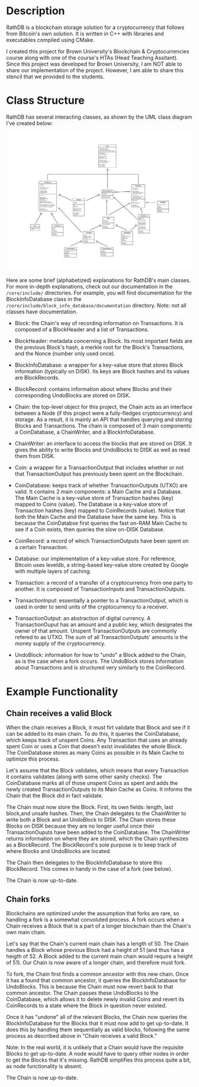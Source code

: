 # Description

RathDB is a blockchain storage solution for a cryptocurrency that follows from Bitcoin's own solution. It is written in C++ with libraries and executables compiled using CMake.

I created this project for Brown University's Blockchain & Cryptocurrencies course along with one of the course's HTAs (Head Teaching Assitant). Since this project was developed for Brown University, I am NOT able to share our implementation of the project. However, I am able to share this stencil that we provided to the students.

# Class Structure

RathDB has several interacting classes, as shown by the UML class diagram I've created below:

![RathDB UML Class Diagram](assets/class-diagram.png)

Here are some brief (alphabetized) explanations for RathDB's main classes. For more in-depth explanations, check out our documentation in the `/core/include/` directories. For example, you will find documentation for the BlockInfoDatabase class in the `/core/include/block_info_database/documentation` directory. Note: not all classes have documentation.

- Block: the Chain's way of recording information on Transactions. It is composed of a BlockHeader and a list of Transactions.

- BlockHeader: metadata concerning a Block. Its most important fields are the previous Block's hash, a merkle root for the Block's Transactions, and the Nonce (number only used once).

- BlockInfoDatabase: a wrapper for a key-value store that stores Block information (typically on DISK). Its keys are Block hashes and its values are BlockRecords.

- BlockRecord: contains information about where Blocks and their corresponding UndoBlocks are stored on DISK.

- Chain: the top-level object for this project, the Chain acts as an interface between a Node (if this project were a fully-fledges cryptocurrency) and storage. As a result, it is mainly an API that handles querying and storing Blocks and Transactions. The chain is composed of 3 main components: a CoinDatabase, a ChainWriter, and a BlockInfoDatabase.

- ChainWriter: an interface to access the blocks that are stored on DISK. It gives the ability to write Blocks and UndoBlocks to DISK as well as read them from DISK.

- Coin: a wrapper for a TransactionOutput that includes whether or not that TransactionOutput has previously been spent on the Blockchain.

- CoinDatabase: keeps track of whether TransactionOutputs (UTXO) are valid. It contains 2 main components: a Main Cache and a Database. The Main Cache is a key-value store of Transaction hashes (key) mapped to Coins (value). The Database is a key-value store of Transaction hashes (key) mapped to CoinRecords (value). Notice that both the Main Cache and the Database have the same key. This is because the CoinDatabse first queries the fast on-RAM Main Cache to see if a Coin exists, then queries the slow on-DISK Database.

- CoinRecord: a record of which TransactionOutputs have been spent on a certain Transaction.

- Database: our implementation of a key-value store. For reference, Bitcoin uses leveldb, a string-based key-value store created by Google with multiple layers of caching.

- Transaction: a record of a transfer of a cryptocurrency from one party to another. It is composed of TransactionInputs and TransactionOutputs.

- TransactionInput: essentially a pointer to a TransactionOutput, which is used in order to send units of the cryptocurrency to a receiver.

- TransactionOutput: an abstraction of digital currency. A TransactionOuput has an amount and a public key, which designates the owner of that amount. Unspent TransactionOutputs are commonly refered to as UTXO. The sum of all TransactionOutputs' amounts is the money supply of the cryptocurrency.

- UndoBlock: information for how to "undo" a Block added to the Chain, as is the case when a fork occurs. The UndoBlock stores information about Transactions and is structured very similarly to the CoinRecord.

# Example Functionality

## Chain receives a valid Block

When the chain receives a Block, it must firt validate that Block and see if it can be added to its main chain. To do this, it queries the CoinDatabase, which keeps track of unspent Coins. Any Transaction that uses an already spent Coin or uses a Coin that doesn't exist invalidates the whole Block. The CoinDatabase stores as many Coins as possible in its Main Cache to optimize this process.

Let's assume that the Block validates, which means that every Transaction it contains validates (along with some other sanity checks). The CoinDatabase marks all of those unspent Coins as spent and adds the newly created TransactionOutputs to its Main Cache as Coins. It informs the Chain that the Block did in fact validate.

The Chain must now store the Block. First, its own fields: length, last block,and unsafe hashes. Then, the Chain delegates to the ChainWriter to write both a Block and an UndoBlock to DISK. The Chain stores these Blocks on DISK because they are no longer useful once their TransactionOuputs have been added to the CoinDatabase. The ChainWriter returns information on where they are stored, which the Chain synthesizes as a BlockRecord. The BlockRecord's sole purpose is to keep track of where Blocks and UndoBlocks are located.

The Chain then delegates to the BlockInfoDatabase to store this BlockRecord. This comes in handy in the case of a fork (see below).

The Chain is now up-to-date.

## Chain forks

Blockchains are optimized under the assumption that forks are rare, so handling a fork is a somewhat convoluted process. A fork occurs when a Chain receives a Block that is a part of a longer blockchain than the Chain's own main chain.

Let's say that the Chain's current main chain has a length of 50. The Chain handles a Block whose previous Block had a height of 51 (and thus has a heigth of 52. A Block added to the current main chain would require a height of 51). Our Chain is now aware of a longer chain, and therefore must fork.

To fork, the Chain first finds a common ancestor with this new chain. Once it has a found that common ancestor, it queries the BlockInfoDatabase for UndoBlocks. This is because the Chain must now revert back to that common ancestor. The Chain passes these UndoBlocks to the CoinDatabase, which allows it to delete newly invalid Coins and revert its CoinRecords to a state where the Block in question never existed.

Once it has "undone" all of the relevant Blocks, the Chain now queries the BlockInfoDatabase for the Blocks that it must now add to get up-to-date.
It does this by handling them sequentially as valid blocks, following the same process as described above in "Chain receives a valid Block."

Note: In the real world, it is unlikely that a Chain would have the requisite Blocks to get up-to-date. A node would have to query other nodes in order to get the Blocks that it's missing. RathDB simplifies this process quite a bit, as node functionality is absent.

The Chain is now up-to-date.
